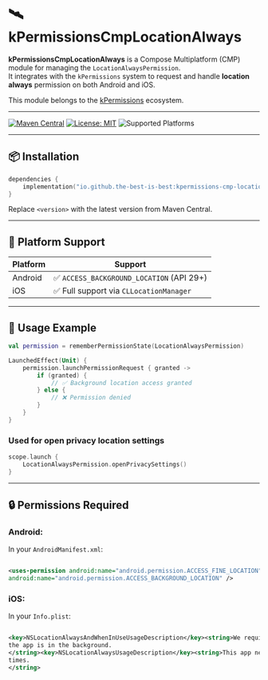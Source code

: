 # 🛰️ kPermissionsCmpLocationAlways

**kPermissionsCmpLocationAlways** is a Compose Multiplatform (CMP) module for managing the
`LocationAlwaysPermission`.  
It integrates with the `kPermissions` system to request and handle **location always** permission on
both Android and iOS.

This module belongs to the [kPermissions](https://github.com/the-best-is-best/kPermissions)
ecosystem.

---

[![Maven Central](https://img.shields.io/maven-central/v/io.github.the-best-is-best/kpermissions-cmp-location-always)](https://central.sonatype.com/artifact/io.github.the-best-is-best/kpermissions-cmp-location-always)
[![License: MIT](https://img.shields.io/badge/license-MIT-blue.svg)](LICENSE)
![Supported Platforms](https://img.shields.io/badge/platforms-Android%20%7C%20iOS-green)

---

## 📦 Installation

```kotlin
dependencies {
    implementation("io.github.the-best-is-best:kpermissions-cmp-location-always:<version>")
}
```

Replace `<version>` with the latest version from Maven Central.

---

## 🧩 Platform Support

| Platform | Support                                  |
|----------|------------------------------------------|
| Android  | ✅ `ACCESS_BACKGROUND_LOCATION` (API 29+) |
| iOS      | ✅ Full support via `CLLocationManager`   |

---

## 🧪 Usage Example

```kotlin
val permission = rememberPermissionState(LocationAlwaysPermission)

LaunchedEffect(Unit) {
    permission.launchPermissionRequest { granted ->
        if (granted) {
            // ✅ Background location access granted
        } else {
            // ❌ Permission denied
        }
    }
}

```

### Used for open privacy location settings

```kotlin
scope.launch {
    LocationAlwaysPermission.openPrivacySettings()
}
```

---

## 🔒 Permissions Required

### Android:

In your `AndroidManifest.xml`:

```xml

<uses-permission android:name="android.permission.ACCESS_FINE_LOCATION" /><uses-permission
android:name="android.permission.ACCESS_BACKGROUND_LOCATION" />
```

### iOS:

In your `Info.plist`:

```xml

<key>NSLocationAlwaysAndWhenInUseUsageDescription</key><string>We require your location even when
the app is in the background.
</string><key>NSLocationAlwaysUsageDescription</key><string>This app needs location access at all
times.
</string>
```
